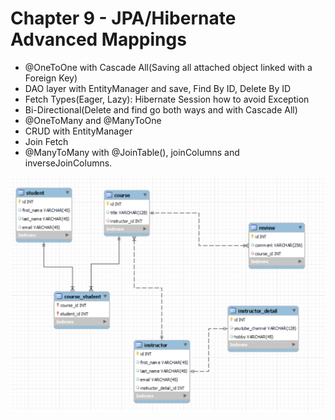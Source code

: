 # Chapter 9 - JPA/Hibernate Advanced Mappings

- @OneToOne with Cascade All(Saving all attached object linked with a Foreign Key)
- DAO layer with EntityManager and save, Find By ID, Delete By ID
- Fetch Types(Eager, Lazy): Hibernate Session how to avoid Exception
- Bi-Directional(Delete and find go both ways and with Cascade All)
- @OneToMany and @ManyToOne
- CRUD with EntityManager
- Join Fetch
- @ManyToMany with @JoinTable(), joinColumns and inverseJoinColumns.

<img src="src/main/resources/mappings/db.png" alt="Mappings" title="Mappings">  